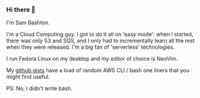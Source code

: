 ### Hi there 👋

I'm Sam Bashton.

I'm a Cloud Computing guy. I got to do it all on 'easy mode': when I started,
there was only S3 and SQS, and I only had to incrementally learn all the rest when
they were released.
I'm a big fan of 'serverless' technologies.

I run Fedora Linux on my desktop and my editor of choice is NeoVim.

My [github gists](https://gist.github.com/bashtoni) have a load of random AWS
CLI / bash one liners that you might find useful.

PS: No, I didn't write bash.
